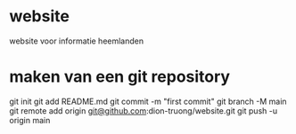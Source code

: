 # website
website voor informatie heemlanden

# maken van een git repository
git init
git add README.md
git commit -m "first commit"
git branch -M main
git remote add origin git@github.com:dion-truong/website.git
git push -u origin main


